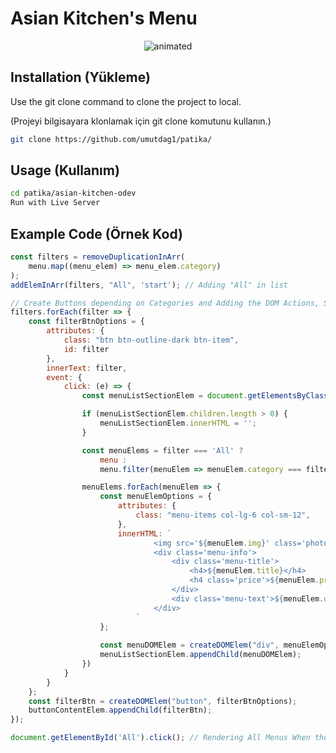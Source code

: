 # Asian Kitchen's Menu

<p align="center">
  <img src="https://user-images.githubusercontent.com/57832605/155039117-e761c2d0-8b3a-4022-b39d-712477363db7.gif" alt="animated" />
</p>

## Installation (Yükleme)

Use the git clone command to clone the project to local.

(Projeyi bilgisayara klonlamak için git clone komutunu kullanın.)

```bash
git clone https://github.com/umutdag1/patika/
```

## Usage (Kullanım)

```bash
cd patika/asian-kitchen-odev
Run with Live Server
```

## Example Code (Örnek Kod)
```js
const filters = removeDuplicationInArr(
    menu.map((menu_elem) => menu_elem.category)
);
addElemInArr(filters, "All", 'start'); // Adding "All" in list

// Create Buttons depending on Categories and Adding the DOM Actions, Settings etc. to be shown on HTML 
filters.forEach(filter => {
    const filterBtnOptions = {
        attributes: {
            class: "btn btn-outline-dark btn-item",
            id: filter
        },
        innerText: filter,
        event: {
            click: (e) => {
                const menuListSectionElem = document.getElementsByClassName('section-center')[0];

                if (menuListSectionElem.children.length > 0) {
                    menuListSectionElem.innerHTML = '';
                }

                const menuElems = filter === 'All' ?
                    menu :
                    menu.filter(menuElem => menuElem.category === filter);

                menuElems.forEach(menuElem => {
                    const menuElemOptions = {
                        attributes: {
                            class: "menu-items col-lg-6 col-sm-12",
                        },
                        innerHTML: `
                                <img src='${menuElem.img}' class='photo'/>
                                <div class='menu-info'>
                                    <div class='menu-title'>
                                        <h4>${menuElem.title}</h4>
                                        <h4 class='price'>${menuElem.price}</h4>
                                    </div>
                                    <div class='menu-text'>${menuElem.desc}</div>
                                </div>
                            `
                    };
                    
                    const menuDOMElem = createDOMElem("div", menuElemOptions);
                    menuListSectionElem.appendChild(menuDOMElem);
                })
            }
        }
    };
    const filterBtn = createDOMElem("button", filterBtnOptions);
    buttonContentElem.appendChild(filterBtn);
});

document.getElementById('All').click(); // Rendering All Menus When the HTML is first loaded.
```
